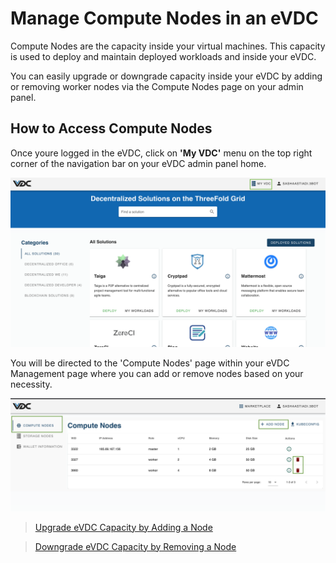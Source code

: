 # Manage Compute Nodes in an eVDC

Compute Nodes are the capacity inside your virtual machines. This capacity is used to deploy and maintain deployed workloads and inside your eVDC. 

You can easily upgrade or downgrade capacity inside your eVDC by adding or removing worker nodes via the Compute Nodes page on your admin panel.

## How to Access Compute Nodes

Once youre logged in the eVDC, click on __'My VDC'__ menu on the top right corner of the navigation bar on your eVDC admin panel home.

![](./img/myvdc.png)

You will be directed to the 'Compute Nodes' page within your eVDC Management page where you can add or remove nodes based on your necessity.

![](./img/computenodes.png)

> [Upgrade eVDC Capacity by Adding a Node](evdc_upgrade.md)

> [Downgrade eVDC Capacity by Removing a Node](evdc_downgrade.md)
